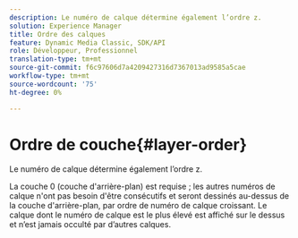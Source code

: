 ```yaml
---
description: Le numéro de calque détermine également l’ordre z.
solution: Experience Manager
title: Ordre des calques
feature: Dynamic Media Classic, SDK/API
role: Développeur, Professionnel
translation-type: tm+mt
source-git-commit: f6c97606d7a4209427316d7367013ad9585a5cae
workflow-type: tm+mt
source-wordcount: '75'
ht-degree: 0%

---
```



# Ordre de couche{#layer-order}

Le numéro de calque détermine également l’ordre z.

La couche 0 (couche d&#39;arrière-plan) est requise ; les autres numéros de calque n&#39;ont pas besoin d&#39;être consécutifs et seront dessinés au-dessus de la couche d&#39;arrière-plan, par ordre de numéro de calque croissant. Le calque dont le numéro de calque est le plus élevé est affiché sur le dessus et n’est jamais occulté par d’autres calques.
